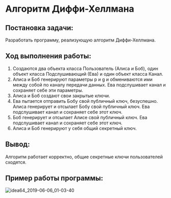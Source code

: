 # Алгоритм Диффи-Хеллмана

## Постановка задачи:
Разработать программу, реализующую алгоритм Диффи-Хеллмана.

## Ход выполнения работы:
1)	Создаются два объекта класса Пользователь (Алиса и Боб), один объект класса Подслушивающий (Ева) и один объект класса Канал.
2)	Алиса и Боб генерируют параметры p и g и обмениваются ими между собой по каналу передачи данных. Ева подслушивает канал и сохраняет себе эти параметры.
3)	Алиса и Боб создают свои закрытые ключи.
4)	Ева пытается отправить Бобу свой публичный ключ, безуспешно. Алиса генерирует и отсылает Бобу свой публичный ключ. Ева подслушивает канал и сохраняет себе этот ключ.
5)	Боб генерирует и отсылает Алисе свой публичный ключ. Ева подслушивает канал и сохраняет себе этот ключ.
6)	Алиса и Боб генерируют у себя общий секретный ключ.

## Вывод:
Алгоритм работает корректно, общие секретные ключи пользователей сходятся.

## Пример работы программы:

![idea64_2019-06-06_01-03-40](https://user-images.githubusercontent.com/25798995/58993719-fb570700-87f6-11e9-95c7-67a977175925.png)
